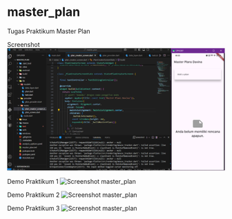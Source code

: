 # master_plan

Tugas Praktikum Master Plan

Screenshot
![Screenshot master_plan](assets/01.png)

Demo Praktikum 1
![Screenshot master_plan](assets/praktikum-1.gif)

Demo Praktikum 2
![Screenshot master_plan](assets/praktikum-2.gif)

Demo Praktikum 3
![Screenshot master_plan](assets/praktikum-3.gif)